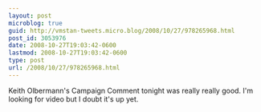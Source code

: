 ```yaml
---
layout: post
microblog: true
guid: http://vmstan-tweets.micro.blog/2008/10/27/978265968.html
post_id: 3053976
date: 2008-10-27T19:03:42-0600
lastmod: 2008-10-27T19:03:42-0600
type: post
url: /2008/10/27/978265968.html
---
```

Keith Olbermann's Campaign Comment tonight was really really good. I'm looking for video but I doubt it's up yet.
